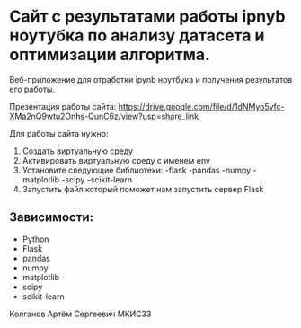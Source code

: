 # Сайт с результатами работы ipnyb ноутубка по анализу датасета и оптимизации алгоритма.

Веб-приложение для отработки ipynb ноутбука и получения результатов его работы. 

Презентация работы сайта: https://drive.google.com/file/d/1dNMyo5vfc-XMa2nQ9wtu2Onhs-QunC6z/view?usp=share_link

Для работы сайта нужно:

1. Создать виртуальную среду 
2. Активировать виртуальную среду с именем env
3. Установите следующие библиотеки:
-flask
-pandas
-numpy
-matplotlib
-scipy
-scikit-learn
4. Запустить файл который поможет нам запустить сервер Flask   

## Зависимости:
  + Python
  + Flask
  + pandas
  + numpy
  + matplotlib
  + scipy
  + scikit-learn
  
 Колганов Артём Сергеевич МКИС33
